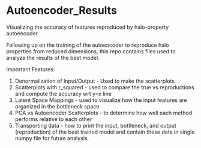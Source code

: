 # Autoencoder_Results
Visualizing the accuracy of features reproduced by halo-property autoencoder

Following up on the training of the autoencoder to reproduce halo properties from reduced dimensions, this repo contains 
files used to analyze the results of the best model.

Important Features:
1. Denormalization of Input/Output - Used to make the scatterplots
2. Scatterplots with r_squared  - used to compare the true vs reproductions and compute the accuracy wrt y=x line
3. Latent Space Mappings  - used to visualize how the input features are organized in the bottleneck space
4. PCA vs Autoencoder Scatterplots - to determine how well each method performs relative to each other
5. Transporting data  - how to print the input, bottleneck, and output (reproduction) of the best trained model and contain these data in single numpy file for future analysis.
